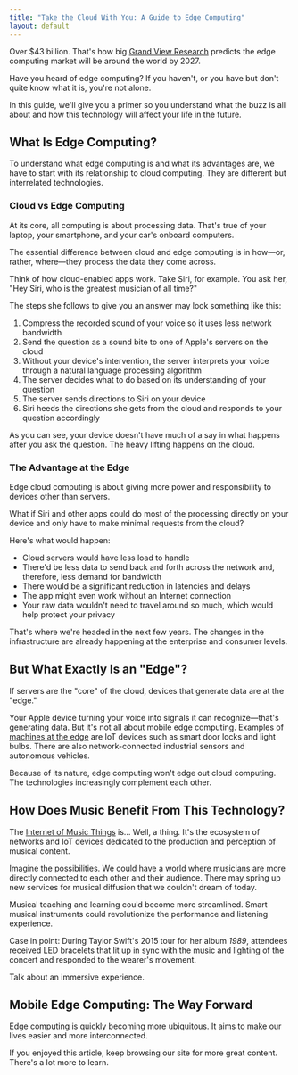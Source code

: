 ```yaml
---
title: "Take the Cloud With You: A Guide to Edge Computing"
layout: default
---
```


Over $43 billion. That's how big <a href="https://www.grandviewresearch.com/press-release/global-edge-computing-market" target="_blank">Grand View Research</a> predicts the edge computing market will be around the world by 2027.

Have you heard of edge computing? If you haven't, or you have but don't quite know what it is, you're not alone.

In this guide, we'll give you a primer so you understand what the buzz is all about and how this technology will affect your life in the future.

## What Is Edge Computing?

To understand what edge computing is and what its advantages are, we have to start with its relationship to cloud computing. They are different but interrelated technologies.

### Cloud vs Edge Computing

At its core, all computing is about processing data. That's true of your laptop, your smartphone, and your car's onboard computers.

The essential difference between cloud and edge computing is in how—or, rather, where—they process the data they come across.

Think of how cloud-enabled apps work. Take Siri, for example. You ask her, "Hey Siri, who is the greatest musician of all time?"

The steps she follows to give you an answer may look something like this:

1.  Compress the recorded sound of your voice so it uses less network bandwidth
2.  Send the question as a sound bite to one of Apple's servers on the cloud
3.  Without your device's intervention, the server interprets your voice through a natural language processing algorithm
4.  The server decides what to do based on its understanding of your question
5.  The server sends directions to Siri on your device
6.  Siri heeds the directions she gets from the cloud and responds to your question accordingly

As you can see, your device doesn't have much of a say in what happens after you ask the question. The heavy lifting happens on the cloud.

### The Advantage at the Edge

Edge cloud computing is about giving more power and responsibility to devices other than servers.

What if Siri and other apps could do most of the processing directly on your device and only have to make minimal requests from the cloud?

Here's what would happen:

*   Cloud servers would have less load to handle
*   There'd be less data to send back and forth across the network and, therefore, less demand for bandwidth
*   There would be a significant reduction in latencies and delays
*   The app might even work without an Internet connection
*   Your raw data wouldn't need to travel around so much, which would help protect your privacy

That's where we're headed in the next few years. The changes in the infrastructure are already happening at the enterprise and consumer levels.

## But What Exactly Is an "Edge"?

If servers are the "core" of the cloud, devices that generate data are at the "edge."

Your Apple device turning your voice into signals it can recognize—that's generating data. But it's not all about mobile edge computing. Examples of <a href="https://medium.com/velotio-perspectives/a-beginners-guide-to-edge-computing-6cfea853aa11" target="_blank">machines at the edge</a> are IoT devices such as smart door locks and light bulbs. There are also network-connected industrial sensors and autonomous vehicles.

Because of its nature, edge computing won't edge out cloud computing. The technologies increasingly complement each other.

## How Does Music Benefit From This Technology?

The <a href="https://link.springer.com/article/10.1007/s11227-018-2511-6" target="_blank">Internet of Music Things</a> is... Well, a thing. It's the ecosystem of networks and IoT devices dedicated to the production and perception of musical content.

Imagine the possibilities. We could have a world where musicians are more directly connected to each other and their audience. There may spring up new services for musical diffusion that we couldn't dream of today.

Musical teaching and learning could become more streamlined. Smart musical instruments could revolutionize the performance and listening experience.

Case in point: During Taylor Swift's 2015 tour for her album _1989_, attendees received LED bracelets that lit up in sync with the music and lighting of the concert and responded to the wearer's movement.

Talk about an immersive experience.

## Mobile Edge Computing: The Way Forward

Edge computing is quickly becoming more ubiquitous. It aims to make our lives easier and more interconnected.

If you enjoyed this article, keep browsing our site for more great content. There's a lot more to learn.
